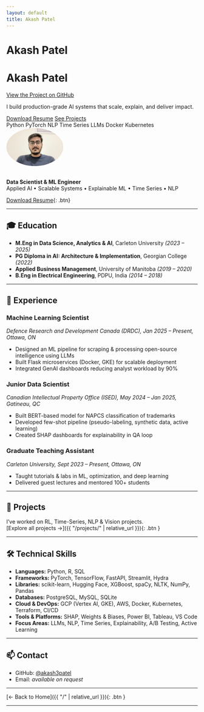 ```yaml
---
layout: default
title: Akash Patel
---
```

# Akash Patel

<div class="hero-sidebar">
  <h1>Akash Patel</h1>
  <p class="view">
    <a href="https://github.com/akash3patel/portfolio">View the Project on GitHub</a>
  </p>

  <!-- THIS IS THE PANEL UNDER THE GITHUB LINK -->
  <p class="hero-tagline">
    I build production-grade AI systems that scale, explain, and deliver impact.
  </p>

  <div class="hero-ctas">
    <a href="{{ "/Akash_Patel_Resume.pdf" | relative_url }}" class="btn">Download Resume</a>
    <a href="{{ "/projects/" | relative_url }}" class="btn btn-outline">See Projects</a>
  </div>

  <div class="skill-cloud">
    <span class="badge">Python</span>
    <span class="badge">PyTorch</span>
    <span class="badge">NLP</span>
    <span class="badge">Time Series</span>
    <span class="badge">LLMs</span>
    <span class="badge">Docker</span>
    <span class="badge">Kubernetes</span>
  </div>
</div>


<img src="profile.jpg" alt="Akash Patel" style="width:150px; border-radius:50%; margin-bottom: 1rem;">

**Data Scientist & ML Engineer**  
Applied AI • Scalable Systems • Explainable ML • Time Series • NLP

[Download Resume](Akash_Patel_Resume.pdf){: .btn}

---

## 🎓 Education

- **M.Eng in Data Science, Analytics & AI**, Carleton University *(2023 – 2025)*  
- **PG Diploma in AI: Architecture & Implementation**, Georgian College *(2022)*  
- **Applied Business Management**, University of Manitoba *(2019 – 2020)*  
- **B.Eng in Electrical Engineering**, PDPU, India *(2014 – 2018)*

---

## 💼 Experience

### **Machine Learning Scientist**  
*Defence Research and Development Canada (DRDC), Jan 2025 – Present, Ottawa, ON*  
- Designed an ML pipeline for scraping & processing open-source intelligence using LLMs  
- Built Flask microservices (Docker, GKE) for scalable deployment  
- Integrated GenAI dashboards reducing analyst workload by 90%

### **Junior Data Scientist**  
*Canadian Intellectual Property Office (ISED), May 2024 – Jan 2025, Gatineau, QC*  
- Built BERT-based model for NAPCS classification of trademarks  
- Developed few-shot pipeline (pseudo-labeling, synthetic data, active learning)  
- Created SHAP dashboards for explainability in QA loop

### **Graduate Teaching Assistant**  
*Carleton University, Sept 2023 – Present, Ottawa, ON*  
- Taught tutorials & labs in ML, optimization, and deep learning  
- Delivered guest lectures and mentored 100+ students

---


## 🚀 Projects

I’ve worked on RL, Time-Series, NLP & Vision projects.  
[Explore all projects →]({{ "/projects/" | relative_url }}){: .btn }

---

## 🛠 Technical Skills

- **Languages:** Python, R, SQL  
- **Frameworks:** PyTorch, TensorFlow, FastAPI, Streamlit, Hydra  
- **Libraries:** scikit-learn, Hugging Face, XGBoost, spaCy, NLTK, NumPy, Pandas  
- **Databases:** PostgreSQL, MySQL, SQLite  
- **Cloud & DevOps:** GCP (Vertex AI, GKE), AWS, Docker, Kubernetes, Terraform, CI/CD  
- **Tools & Platforms:** SHAP, Weights & Biases, Power BI, Tableau, VS Code  
- **Focus Areas:** LLMs, NLP, Time Series, Explainability, A/B Testing, Active Learning

---

## 📫 Contact

- GitHub: [@akash3patel](https://github.com/akash3patel)  
- Email: *available on request*

---

[← Back to Home]({{ "/" | relative_url }}){: .btn }

---
